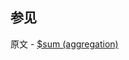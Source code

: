 ## 参见

原文 - [$sum (aggregation)]( https://docs.mongodb.com/manual/reference/operator/aggregation/sum/ )

